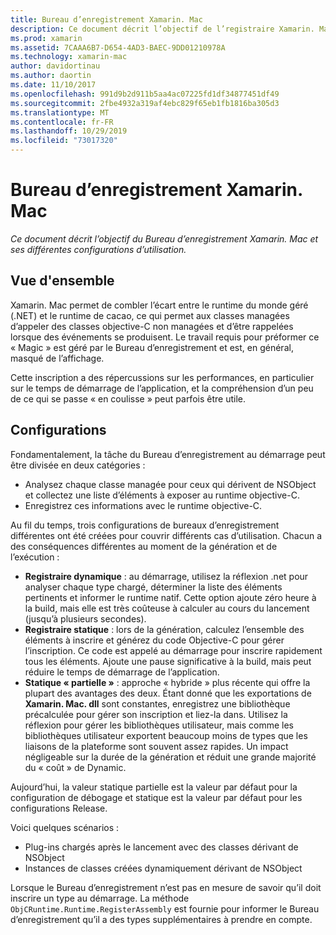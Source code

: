```yaml
---
title: Bureau d’enregistrement Xamarin. Mac
description: Ce document décrit l’objectif de l’registraire Xamarin. Mac et ses configurations d’utilisation statiques, statiques et statiques (hybrides).
ms.prod: xamarin
ms.assetid: 7CAAA6B7-D654-4AD3-BAEC-9DD01210978A
ms.technology: xamarin-mac
author: davidortinau
ms.author: daortin
ms.date: 11/10/2017
ms.openlocfilehash: 991d9b2d911b5aa4ac07225fd1df34877451df49
ms.sourcegitcommit: 2fbe4932a319af4ebc829f65eb1fb1816ba305d3
ms.translationtype: MT
ms.contentlocale: fr-FR
ms.lasthandoff: 10/29/2019
ms.locfileid: "73017320"
---
```

# <a name="xamarinmac-registrar"></a>Bureau d’enregistrement Xamarin. Mac

_Ce document décrit l’objectif du Bureau d’enregistrement Xamarin. Mac et ses différentes configurations d’utilisation._

## <a name="overview"></a>Vue d'ensemble

Xamarin. Mac permet de combler l’écart entre le runtime du monde géré (.NET) et le runtime de cacao, ce qui permet aux classes managées d’appeler des classes objective-C non managées et d’être rappelées lorsque des événements se produisent. Le travail requis pour préformer ce « Magic » est géré par le Bureau d’enregistrement et est, en général, masqué de l’affichage.

Cette inscription a des répercussions sur les performances, en particulier sur le temps de démarrage de l’application, et la compréhension d’un peu de ce qui se passe « en coulisse » peut parfois être utile.

## <a name="configurations"></a>Configurations

Fondamentalement, la tâche du Bureau d’enregistrement au démarrage peut être divisée en deux catégories :

- Analysez chaque classe managée pour ceux qui dérivent de NSObject et collectez une liste d’éléments à exposer au runtime objective-C.
- Enregistrez ces informations avec le runtime objective-C.

Au fil du temps, trois configurations de bureaux d’enregistrement différentes ont été créées pour couvrir différents cas d’utilisation. Chacun a des conséquences différentes au moment de la génération et de l’exécution :

- **Registraire dynamique** : au démarrage, utilisez la réflexion .net pour analyser chaque type chargé, déterminer la liste des éléments pertinents et informer le runtime natif. Cette option ajoute zéro heure à la build, mais elle est très coûteuse à calculer au cours du lancement (jusqu’à plusieurs secondes).
- **Registraire statique** : lors de la génération, calculez l’ensemble des éléments à inscrire et générez du code Objective-C pour gérer l’inscription. Ce code est appelé au démarrage pour inscrire rapidement tous les éléments. Ajoute une pause significative à la build, mais peut réduire le temps de démarrage de l’application.
- **Statique « partielle »** : approche « hybride » plus récente qui offre la plupart des avantages des deux. Étant donné que les exportations de **Xamarin. Mac. dll** sont constantes, enregistrez une bibliothèque précalculée pour gérer son inscription et liez-la dans. Utilisez la réflexion pour gérer les bibliothèques utilisateur, mais comme les bibliothèques utilisateur exportent beaucoup moins de types que les liaisons de la plateforme sont souvent assez rapides. Un impact négligeable sur la durée de la génération et réduit une grande majorité du « coût » de Dynamic.

Aujourd’hui, la valeur statique partielle est la valeur par défaut pour la configuration de débogage et statique est la valeur par défaut pour les configurations Release.

Voici quelques scénarios :

- Plug-ins chargés après le lancement avec des classes dérivant de NSObject
- Instances de classes créées dynamiquement dérivant de NSObject

Lorsque le Bureau d’enregistrement n’est pas en mesure de savoir qu’il doit inscrire un type au démarrage. La méthode `ObjCRuntime.Runtime.RegisterAssembly` est fournie pour informer le Bureau d’enregistrement qu’il a des types supplémentaires à prendre en compte.
